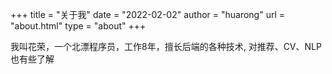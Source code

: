+++
title = "关于我"
date = "2022-02-02"
author = "huarong"
url = "about.html"
type = "about"
+++

我叫花荣，一个北漂程序员，工作8年，擅长后端的各种技术, 对推荐、CV、NLP也有些了解
